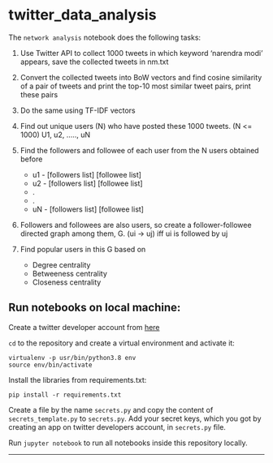 # twitter_data_analysis

The `network analysis` notebook does the following tasks:

1. Use Twitter API to collect 1000 tweets in which keyword ‘narendra modi’ appears, save the collected tweets in nm.txt

2. Convert the collected tweets into BoW vectors and find cosine similarity of a pair of tweets and print the top-10 most similar tweet pairs, print these pairs

3. Do the same using TF-IDF vectors

4. Find out unique users (N) who have posted these 1000 tweets. (N <= 1000)
    U1, u2, ….., uN
5. Find the followers and followee of each user from the N users obtained before
    * u1 - [followers list] [followee list]
    * u2 - [followers list] [followee list]
    * .
    * .
    * uN - [followers list] [followee list]
6. Followers and followees are also users, so create a follower-followee directed graph among them, G. (ui → uj) iff ui is followed by uj
7. Find popular users in this G based on 
    * Degree centrality
    * Betweeness centrality
    * Closeness centrality


## Run notebooks on local machine:

Create a twitter developer account from [here](https://developer.twitter.com/en/apply-for-access)

`cd` to the repository and create a virtual environment and activate it:

```
virtualenv -p usr/bin/python3.8 env
source env/bin/activate
```

Install the libraries from requirements.txt:

`pip install -r requirements.txt`

Create a file by the name `secrets.py` and copy the content of `secrets_template.py` to `secrets.py`. Add your secret keys, which you got by creating an app on twitter developers account, in `secrets.py` file.

Run `jupyter notebook` to run all notebooks inside this repository locally.

----

